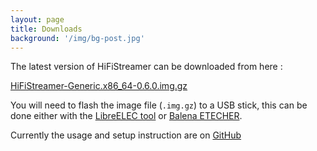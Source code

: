 ```yaml
---
layout: page
title: Downloads
background: '/img/bg-post.jpg'
---
```


The latest version of HiFiStreamer can be downloaded from here :

[HiFiStreamer-Generic.x86_64-0.6.0.img.gz](https://github.com/orenskl/HiFiStreamer/releases/download/0.6.0/HiFiStreamer-Generic.x86_64-0.6.0.img.gz)

You will need to flash the image file (`.img.gz`) to a USB stick, this can be done either with the [LibreELEC tool](https://libreelec.tv/downloads/) or [Balena ETECHER](https://www.balena.io/etcher).

Currently the usage and setup instruction are on [GitHub](https://github.com/orenskl/HiFiStreamer#readme)
